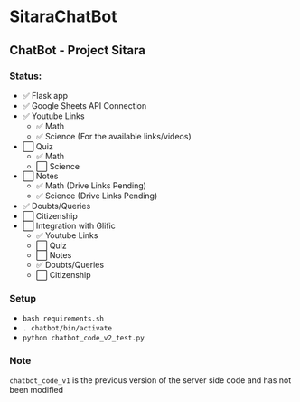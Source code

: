 # SitaraChatBot
## ChatBot - Project Sitara

### Status:

- :white_check_mark: Flask app
- :white_check_mark: Google Sheets API Connection
- :white_check_mark: Youtube Links
  - :white_check_mark: Math
  - :white_check_mark: Science (For the available links/videos)
- :white_large_square: Quiz
  - :white_check_mark: Math
  - :white_large_square: Science
- :white_large_square: Notes
  - :white_check_mark: Math (Drive Links Pending)
  - :white_check_mark: Science (Drive Links Pending)
- :white_check_mark: Doubts/Queries
- :white_large_square: Citizenship
- :white_large_square: Integration with Glific
  - :white_check_mark: Youtube Links
  - :white_large_square: Quiz
  - :white_large_square: Notes
  - :white_check_mark: Doubts/Queries
  - :white_large_square: Citizenship 
### Setup

- `bash requirements.sh`
- `. chatbot/bin/activate`
- `python chatbot_code_v2_test.py`

### Note

`chatbot_code_v1` is the previous version of the server side code and has not been modified